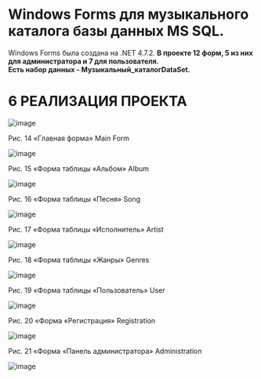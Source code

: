 # Windows Forms для музыкального каталога базы данных MS SQL.
Windows Forms была создана на .NET 4.7.2.
**В проекте 12 форм, 5 из них для администратора и 7 для пользователя.** <br/>
**Есть набор данных - Музыкальный_каталогDataSet.**
# 6 РЕАЛИЗАЦИЯ ПРОЕКТА

![image](https://github.com/VladMursalimov/musicCatalog/assets/74963780/81c846fa-81ad-404b-aa3a-2d0101ece026)

Рис. 14 «Главная форма» Main Form

 ![image](https://github.com/VladMursalimov/musicCatalog/assets/74963780/0dc551f1-3d5f-4720-9d16-f042d853851c)

Рис. 15 «Форма таблицы «Альбом» Album

![image](https://github.com/VladMursalimov/musicCatalog/assets/74963780/4eb1d75d-658c-49a5-bf92-b406ce6d4523)

Рис. 16 «Форма таблицы «Песня» Song

![image](https://github.com/VladMursalimov/musicCatalog/assets/74963780/4f7fcf92-5c90-4d1d-8f90-ec022f7261e6)

Рис. 17 «Форма таблицы «Исполнитель» Artist

![image](https://github.com/VladMursalimov/musicCatalog/assets/74963780/0d786521-2bb9-4cc5-a648-648ae4a6e6b5)

Рис. 18 «Форма таблицы «Жанры»	Genres

 ![image](https://github.com/VladMursalimov/musicCatalog/assets/74963780/f13c6e32-41fa-4a8d-9ddb-abd9ea9e5db3)

Рис. 19 «Форма таблицы «Пользователь» User

![image](https://github.com/VladMursalimov/musicCatalog/assets/74963780/584d1f8b-14b9-44ef-bad8-86de3da08be7)

Рис. 20 «Форма «Регистрация» Registration

![image](https://github.com/VladMursalimov/musicCatalog/assets/74963780/86ea3d1b-85f6-414c-b336-4018d282ef98)

Рис. 21 «Форма «Панель администратора» Administration
 
 ![image](https://github.com/VladMursalimov/musicCatalog/assets/74963780/92eb11e7-37ba-4852-9769-bc3585f2d29e)

